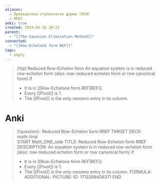 ```yaml
---
aliases:
  - Приведенная ступенчатая форма (ПСФ)
  - RREF
anki: true
created: 2024-04-16 20:22
parent:
  - "[[The Gaussian Elimination Method]]"
connected:
  - "[[Row-Echelone form REF]]"
tags:
  - empty
---
```


> [!tip] Reduced Row-Echelon form
An equation system is in reduced row-echelon form (also: row-reduced echelon form or row canonical form) if
> - It is in [[Row-Echelone form REF|REF]].
> - Every [[Pivot]] is 1.
> - The [[Pivot]]  is the only nonzero entry in its column.

# Anki
> [!question]- Reduced Row-Echelon form RREF
TARGET DECK: math::linal  
START
Math_ONE_side
TITLE: Reduced Row-Echelon form RREF
DESCRIPTION: An equation system is in reduced row-echelon form (also: row-reduced echelon form or row canonical form) if
> - It is in [[Row-Echelone form REF|REF]].
> - Every [[Pivot]] is 1.
> - The [[Pivot]]  is the only nonzero entry in its column.
FORMULA: 
ADDITIONAL:
PICTURE:
ID: 1713289408371
END





